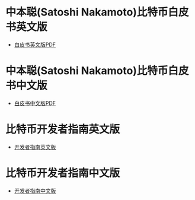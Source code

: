# 中本聪(Satoshi Nakamoto)比特币白皮书英文版
* [白皮书英文版PDF](https://github.com/GammaGao/bitcoinwhitepaper/blob/master/bitcoin_en.pdf)

# 中本聪(Satoshi Nakamoto)比特币白皮书中文版
* [白皮书中文版PDF](https://github.com/GammaGao/bitcoinwhitepaper/blob/master/bitcoin_cn.pdf)

# 比特币开发者指南英文版
* [开发者指南英文版](https://bitcoin.org/en/developer-guide)

# 比特币开发者指南中文版
* [开发者指南中文版](http://yiyibooks.cn/translate/bitcoin/developer-guide.html)

